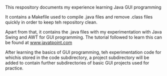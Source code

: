 This respository documents my experience learning Java GUI programming

It contains a Makefile used to compile .java files and remove .class files
quickly in order to keep teh repository clean.

Apart from that, it contains the .java files with my experimentation with Java 
Swing and AWT for GUI programming. The tutorial followed to learn this can be 
found at www.javatpoint.com

After learning the basics of GUI programming, teh experimentation code for whichis stored in the code subdirectory, a project subdirectory will be added to 
contain further subdirectories of basic GUI projects used for practice.
